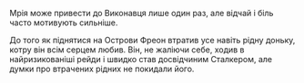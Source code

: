Мрія може привести до Виконавця лише один раз, але відчай і біль часто мотивують сильніше.

До того як піднятися на Острови Фреон втратив усе навіть рідну доньку, котру він всім серцем любив. Він, не жаліючи себе, ходив в найризикованіші рейди і швидко став досвідчиним Сталкером, але думки про втрачених рідних не покидали його.

